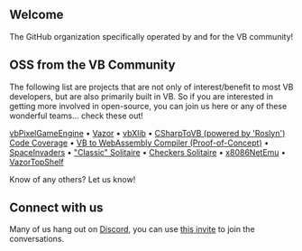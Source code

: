 ## Welcome
The GitHub organization specifically operated by and for the VB community!

## OSS from the VB Community
The following list are projects that are not only of interest/benefit to most VB developers, but are also primarily built in VB. So if you are interested in getting more involved in open-source, you can join us here or any of these wonderful teams... check these out!

[vbPixelGameEngine](https://github.com/DualBrain/vbPixelGameEngine) • [Vazor](https://github.com/VBAndCs/Vazor) • [vbXlib](https://github.com/Dualbrain/vbXlib) • [CSharpToVB (powered by 'Roslyn')](https://github.com/paul1956/CSharpToVB) [Code Coverage](https://github.com/paul1956/Code-Coverage) • [VB to WebAssembly Compiler (Proof-of-Concept)](https://github.com/biocad-cloud/data.ts/releases/tag/v0.5.136-alpha) • [SpaceInvaders](https://github.com/CoolCoderSuper/SpaceInvaders) • ["Classic" Solitaire](https://github.com/DualBrain/Solitaire) • [Checkers Solitaire](https://github.com/DualBrain/CheckersSolitaire) • [x8086NetEmu](https://github.com/morphx666/x8086NetEmu) • [VazorTopShelf](https://github.com/InteXX/VazorTopShelf)

Know of any others? Let us know!

## Connect with us
Many of us hang out on [Discord](https://discord.gg/Y8EH5fF6WG), you can use [this invite](https://discord.gg/Y8EH5fF6WG) to join the conversations.

<!--

**Here are some ideas to get you started:**

🙋‍♀️ A short introduction - what is your organization all about?
🌈 Contribution guidelines - how can the community get involved?
👩‍💻 Useful resources - where can the community find your docs? Is there anything else the community should know?
🍿 Fun facts - what does your team eat for breakfast?
🧙 Remember, you can do mighty things with the power of [Markdown](https://docs.github.com/github/writing-on-github/getting-started-with-writing-and-formatting-on-github/basic-writing-and-formatting-syntax)
-->
